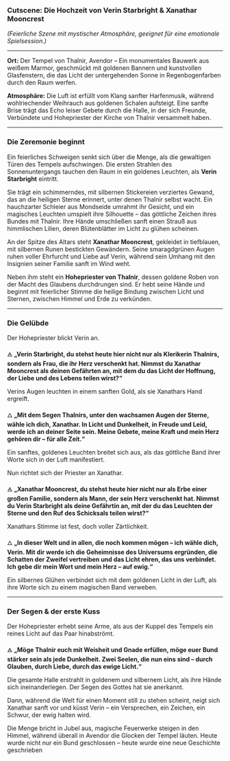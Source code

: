 ### **Cutscene: Die Hochzeit von Verin Starbright & Xanathar Mooncrest**

_(Feierliche Szene mit mystischer Atmosphäre, geeignet für eine emotionale Spielsession.)_

---

**Ort:** Der Tempel von Thalnir, Avendor – Ein monumentales Bauwerk aus weißem Marmor, geschmückt mit goldenen Bannern und kunstvollen Glasfenstern, die das Licht der untergehenden Sonne in Regenbogenfarben durch den Raum werfen.

**Atmosphäre:** Die Luft ist erfüllt vom Klang sanfter Harfenmusik, während wohlriechender Weihrauch aus goldenen Schalen aufsteigt. Eine sanfte Brise trägt das Echo leiser Gebete durch die Halle, in der sich Freunde, Verbündete und Hohepriester der Kirche von Thalnir versammelt haben.

---

### **Die Zeremonie beginnt**

Ein feierliches Schweigen senkt sich über die Menge, als die gewaltigen Türen des Tempels aufschwingen. Die ersten Strahlen des Sonnenuntergangs tauchen den Raum in ein goldenes Leuchten, als **Verin Starbright** eintritt.

Sie trägt ein schimmerndes, mit silbernen Stickereien verziertes Gewand, das an die heiligen Sterne erinnert, unter denen Thalnir selbst wacht. Ein hauchzarter Schleier aus Mondseide umrahmt ihr Gesicht, und ein magisches Leuchten umspielt ihre Silhouette – das göttliche Zeichen ihres Bundes mit Thalnir. Ihre Hände umschließen sanft einen Strauß aus himmlischen Lilien, deren Blütenblätter im Licht zu glühen scheinen.

An der Spitze des Altars steht **Xanathar Mooncrest**, gekleidet in tiefblauen, mit silbernen Runen bestickten Gewändern. Seine smaragdgrünen Augen ruhen voller Ehrfurcht und Liebe auf Verin, während sein Umhang mit den Insignien seiner Familie sanft im Wind weht.

Neben ihm steht ein **Hohepriester von Thalnir**, dessen goldene Roben von der Macht des Glaubens durchdrungen sind. Er hebt seine Hände und beginnt mit feierlicher Stimme die heilige Bindung zwischen Licht und Sternen, zwischen Himmel und Erde zu verkünden.

---

### **Die Gelübde**

Der Hohepriester blickt Verin an.

🜁 **„Verin Starbright, du stehst heute hier nicht nur als Klerikerin Thalnirs, sondern als Frau, die ihr Herz verschenkt hat. Nimmst du Xanathar Mooncrest als deinen Gefährten an, mit dem du das Licht der Hoffnung, der Liebe und des Lebens teilen wirst?“**

Verins Augen leuchten in einem sanften Gold, als sie Xanathars Hand ergreift.

🜂 **„Mit dem Segen Thalnirs, unter den wachsamen Augen der Sterne, wähle ich dich, Xanathar. In Licht und Dunkelheit, in Freude und Leid, werde ich an deiner Seite sein. Meine Gebete, meine Kraft und mein Herz gehören dir – für alle Zeit.“**

Ein sanftes, goldenes Leuchten breitet sich aus, als das göttliche Band ihrer Worte sich in der Luft manifestiert.

Nun richtet sich der Priester an Xanathar.

🜁 **„Xanathar Mooncrest, du stehst heute hier nicht nur als Erbe einer großen Familie, sondern als Mann, der sein Herz verschenkt hat. Nimmst du Verin Starbright als deine Gefährtin an, mit der du das Leuchten der Sterne und den Ruf des Schicksals teilen wirst?“**

Xanathars Stimme ist fest, doch voller Zärtlichkeit.

🜂 **„In dieser Welt und in allen, die noch kommen mögen – ich wähle dich, Verin. Mit dir werde ich die Geheimnisse des Universums ergründen, die Schatten der Zweifel vertreiben und das Licht ehren, das uns verbindet. Ich gebe dir mein Wort und mein Herz – auf ewig.“**

Ein silbernes Glühen verbindet sich mit dem goldenen Licht in der Luft, als ihre Worte sich zu einem magischen Band verweben.

---

### **Der Segen & der erste Kuss**

Der Hohepriester erhebt seine Arme, als aus der Kuppel des Tempels ein reines Licht auf das Paar hinabströmt.

🜁 **„Möge Thalnir euch mit Weisheit und Gnade erfüllen, möge euer Bund stärker sein als jede Dunkelheit. Zwei Seelen, die nun eins sind – durch Glauben, durch Liebe, durch das ewige Licht.“**

Die gesamte Halle erstrahlt in goldenem und silbernem Licht, als ihre Hände sich ineinanderlegen. Der Segen des Gottes hat sie anerkannt.

Dann, während die Welt für einen Moment still zu stehen scheint, neigt sich Xanathar sanft vor und küsst Verin – ein Versprechen, ein Zeichen, ein Schwur, der ewig halten wird.

Die Menge bricht in Jubel aus, magische Feuerwerke steigen in den Himmel, während überall in Avendor die Glocken der Tempel läuten. Heute wurde nicht nur ein Bund geschlossen – heute wurde eine neue Geschichte geschrieben